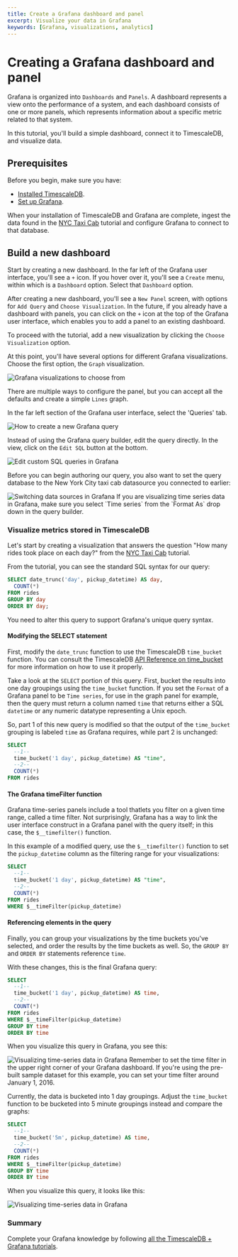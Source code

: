 ```yaml
---
title: Create a Grafana dashboard and panel
excerpt: Visualize your data in Grafana
keywords: [Grafana, visualizations, analytics]
---
```


# Creating a Grafana dashboard and panel

Grafana is organized into `Dashboards` and `Panels`. A dashboard represents a
view onto the performance of a system, and each dashboard consists of one or
more panels, which represents information about a specific metric related to
that system.

In this tutorial, you'll build a simple dashboard, connect it to TimescaleDB,
and visualize data.

## Prerequisites

Before you begin, make sure you have:

*   [Installed TimescaleDB][install-timescale].
*   [Set up Grafana][install-grafana].

When your installation of TimescaleDB and Grafana are complete, ingest the data
found in the [NYC Taxi Cab][nyc-taxi] tutorial and configure Grafana to connect
to that database.

## Build a new dashboard

Start by creating a new dashboard. In the far left of the Grafana user
interface, you'll see a `+` icon. If you hover over it, you'll see a `Create`
menu, within which is a `Dashboard` option. Select that `Dashboard` option.

After creating a new dashboard, you'll see a `New Panel` screen, with options
for `Add Query` and `Choose Visualization`. In the future, if you already have a
dashboard with panels, you can click on the `+` icon at the top of the
Grafana user interface, which enables you to add a panel to an existing
dashboard.

To proceed with the tutorial, add a new visualization by clicking the `Choose
Visualization` option.

At this point, you'll have several options for different Grafana visualizations.
Choose the first option, the `Graph` visualization.

<img class="main-content__illustration" src="https://assets.iobeam.com/images/docs/screenshots-for-grafana-tutorial/grafana_visualizations.png" alt="Grafana visualizations to choose from"/>

There are multiple ways to configure the panel, but you can accept all the
defaults and create a simple `Lines` graph.

In the far left section of the Grafana user interface, select the 'Queries' tab.

<img class="main-content__illustration" src="https://assets.iobeam.com/images/docs/screenshots-for-grafana-tutorial/create_grafana_query.png" alt="How to create a new Grafana query"/>

Instead of using the Grafana query builder, edit the query directly. In the
view, click on the `Edit SQL` button at the bottom.

<img class="main-content__illustration" src="https://assets.iobeam.com/images/docs/screenshots-for-grafana-tutorial/edit_sql_in_grafana.png" alt="Edit custom SQL queries in Grafana"/>

Before you can begin authoring our query, you also want to set the query database
to the New York City taxi cab datasource you connected to earlier:

<img class="main-content__illustration" src="https://assets.iobeam.com/images/docs/screenshots-for-grafana-tutorial/set_data_source.png" alt="Switching data sources in Grafana"/>

<highlight type="note">
If you are visualizing time series data in Grafana, make sure you select
`Time series` from the `Format As` drop down in the query builder.
</highlight>

### Visualize metrics stored in TimescaleDB

Let's start by creating a visualization that answers the question "How many
rides took place on each day?" from the [NYC Taxi Cab][nyc-taxi] tutorial.

From the tutorial, you can see the standard SQL syntax for our query:

```sql
SELECT date_trunc('day', pickup_datetime) AS day,
  COUNT(*)
FROM rides
GROUP BY day
ORDER BY day;
```

You need to alter this query to support Grafana's unique query syntax.

#### Modifying the SELECT statement

First, modify the `date_trunc` function to use the TimescaleDB `time_bucket`
function. You can consult the TimescaleDB
[API Reference on time_bucket][time-bucket-reference]
for more information on how to use it properly.

Take a look at the `SELECT` portion of this query. First, bucket the results
into one day groupings using the `time_bucket` function. If you set the `Format`
of a Grafana panel to be `Time series`, for use in the graph panel for example,
then the query must return a column named `time` that returns either a SQL
`datetime` or any numeric datatype representing a Unix epoch.

So, part 1 of this new query is modified so that the output of the `time_bucket`
grouping is labeled `time` as Grafana requires, while part 2 is unchanged:

```sql
SELECT
  --1--
  time_bucket('1 day', pickup_datetime) AS "time",
  --2--
  COUNT(*)
FROM rides
```

#### The Grafana timeFilter function

Grafana time-series panels include a tool thatlets you filter on a given time
range, called a time filter. Not surprisingly, Grafana has a way to link the
user interface construct in a Grafana panel with the query itself; in this case,
the `$__timefilter()` function.

In this example of a modified query, use the `$__timefilter()` function to set
the `pickup_datetime` column as the filtering range for your visualizations:

```sql
SELECT
  --1--
  time_bucket('1 day', pickup_datetime) AS "time",
  --2--
  COUNT(*)
FROM rides
WHERE $__timeFilter(pickup_datetime)
```

#### Referencing elements in the query

Finally, you can group your visualizations by the time buckets you've selected,
and order the results by the time buckets as well. So, the `GROUP BY` and
`ORDER BY` statements reference `time`.

With these changes, this is the final Grafana query:

```sql
SELECT
  --1--
  time_bucket('1 day', pickup_datetime) AS time,
  --2--
  COUNT(*)
FROM rides
WHERE $__timeFilter(pickup_datetime)
GROUP BY time
ORDER BY time
```

When you visualize this query in Grafana, you see this:

<img class="main-content__illustration" src="https://assets.iobeam.com/images/docs/screenshots-for-grafana-tutorial/grafana_query_results.png" alt="Visualizing time-series data in Grafana"/>

<highlight type="note">
Remember to set the time filter in the upper right corner of your Grafana
dashboard. If you're using the pre-built sample dataset for this example, you
can set your time filter around January 1, 2016.
</highlight>

Currently, the data is bucketed into 1 day groupings. Adjust the `time_bucket`
function to be bucketed into 5 minute groupings instead and compare the graphs:

```sql
SELECT
  --1--
  time_bucket('5m', pickup_datetime) AS time,
  --2--
  COUNT(*)
FROM rides
WHERE $__timeFilter(pickup_datetime)
GROUP BY time
ORDER BY time
```

When you visualize this query, it looks like this:

<img class="main-content__illustration" src="https://assets.iobeam.com/images/docs/screenshots-for-grafana-tutorial/grafana_query_results_5m.png" alt="Visualizing time-series data in Grafana"/>

### Summary

Complete your Grafana knowledge by following
[all the TimescaleDB + Grafana tutorials][tutorial-grafana].

[install-grafana]: /timescaledb/:currentVersion:/tutorials/grafana/installation
[install-timescale]: /install/latest/
[nyc-taxi]: /timescaledb/:currentVersion:/tutorials/nyc-taxi-cab
[time-bucket-reference]: /api/:currentVersion:/hyperfunctions/time_bucket
[tutorial-grafana]: /timescaledb/:currentVersion:/tutorials/grafana
